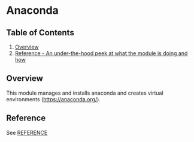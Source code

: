 # Anaconda

## Table of Contents

1. [Overview](#overview)
1. [Reference - An under-the-hood peek at what the module is doing and how](#reference)

## Overview

This module manages and installs anaconda and creates virtual environments (https://anaconda.org/).

## Reference

See [REFERENCE](REFERENCE.md)
